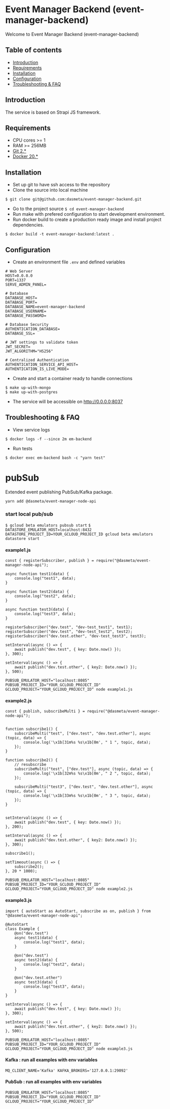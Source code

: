 # Event Manager Backend (event-manager-backend)
Welcome to Event Manager Backend (event-manager-backend)

## Table of contents
 * [Introduction](#introduction)
 * [Requirements](#requirements)
 * [Installation](#installation)
 * [Configuration](#configuration)
 * [Troubleshooting & FAQ](#troubleshooting-faq)

## Introduction
The service is based on Strapi JS framework.

## Requirements
- CPU cores >= 1
- RAM >= 256MB
- [Git 2.*](https://git-scm.com/book/en/v2/Getting-Started-Installing-Git)
- [Docker 20.*](https://docs.docker.com/engine/install/)
  
## Installation
- Set up git to have ssh access to the repository
- Clone the source into local machine
```shell
$ git clone git@github.com:dasmeta/event-manager-backend.git
```
- Go to the project source `$ cd event-manager-backend`
- Run make with prefered configuration to start development environment.
- Run docker build to create a production ready image and install project dependencies.
```shell
$ docker build -t event-manager-backend:latest .
```

## Configuration
- Create an environment file `.env` and defined variables
```text
# Web Server
HOST=0.0.0.0
PORT=1337
SERVE_ADMIN_PANEL=

# Database
DATABASE_HOST=
DATABASE_PORT=
DATABASE_NAME=event-manager-backend
DATABASE_USERNAME=
DATABASE_PASSWORD=

# Database Security
AUTHENTICATION_DATABASE=
DATABASE_SSL=

# JWT settings to validate token
JWT_SECRET=
JWT_ALGORITHM="HS256"

# Centralized Authentication
AUTHENTICATION_SERVICE_API_HOST=
AUTHENTICATION_IS_LIVE_MODE=

```
- Create and start a container ready to handle connections
```shell
$ make up-with-mongo 
$ make up-with-postgres
```
- The service will be accessible on http://0.0.0.0:8037

## Troubleshooting & FAQ
- View service logs
```shell
$ docker logs -f --since 2m em-backend
```
- Run tests
```shell
$ docker exec em-backend bash -c "yarn test"
```

# pubSub

Extended event publishing PubSub/Kafka package.

`yarn add @dasmeta/event-manager-node-api`

### start local pub/sub

`$ gcloud beta emulators pubsub start`
`$ DATASTORE_EMULATOR_HOST=localhost:8432 DATASTORE_PROJECT_ID=YOUR_GCLOUD_PROJECT_ID gcloud beta emulators datastore start`



#### example1.js
```
const { registerSubscriber, publish } = require("@dasmeta/event-manager-node-api");

async function test1(data) {
    console.log("test1", data);
}

async function test2(data) {
    console.log("test2", data);
}

async function test3(data) {
    console.log("test3", data);
}

registerSubscriber("dev.test", "dev-test_test1", test1);
registerSubscriber("dev.test", "dev-test_test2", test2);
registerSubscriber("dev.test.other", "dev-test_test3", test3);

setInterval(async () => {
    await publish("dev.test", { key: Date.now() });
}, 300);

setInterval(async () => {
    await publish("dev.test.other", { key2: Date.now() });
}, 500);

```

`PUBSUB_EMULATOR_HOST="localhost:8085" PUBSUB_PROJECT_ID="YOUR_GCLOUD_PROJECT_ID" GCLOUD_PROJECT="YOUR_GCLOUD_PROJECT_ID" node example1.js`

#### example2.js
```
const { publish, subscribeMulti } = require("@dasmeta/event-manager-node-api");


function subscribe1() {
    subscribeMulti("test", ["dev.test", "dev.test.other"], async (topic, data) => {
        console.log('\x1b[31m%s %s\x1b[0m', " 1 ", topic, data);
    });
}

function subscribe2() {
    // resubscribe
    subscribeMulti("test", ["dev.test"], async (topic, data) => {
        console.log('\x1b[32m%s %s\x1b[0m', " 2 ", topic, data);
    });

    subscribeMulti("test3", ["dev.test", "dev.test.other"], async (topic, data) => {
        console.log('\x1b[33m%s %s\x1b[0m', " 3 ", topic, data);
    });
}


setInterval(async () => {
    await publish("dev.test", { key: Date.now() });
}, 200);

setInterval(async () => {
    await publish("dev.test.other", { key2: Date.now() });
}, 300);

subscribe1();

setTimeout(async () => {
    subscribe2();
}, 20 * 1000);

```

`PUBSUB_EMULATOR_HOST="localhost:8085" PUBSUB_PROJECT_ID="YOUR_GCLOUD_PROJECT_ID" GCLOUD_PROJECT="YOUR_GCLOUD_PROJECT_ID" node example2.js`

#### example3.js
```
import { autoStart as AutoStart, subscribe as on, publish } from "@dasmeta/event-manager-node-api";

@AutoStart
class Example {
    @on("dev.test")
    async test1(data) {
        console.log("test1", data);
    }

    @on("dev.test")
    async test2(data) {
        console.log("test2", data);
    }

    @on("dev.test.other")
    async test3(data) {
        console.log("test3", data);
    }
}

setInterval(async () => {
    await publish("dev.test", { key: Date.now() });
}, 300);

setInterval(async () => {
    await publish("dev.test.other", { key2: Date.now() });
}, 500);

```

`PUBSUB_EMULATOR_HOST="localhost:8085" PUBSUB_PROJECT_ID="YOUR_GCLOUD_PROJECT_ID" GCLOUD_PROJECT="YOUR_GCLOUD_PROJECT_ID" node example3.js`

#### Kafka : run all examples with env variables
`MQ_CLIENT_NAME='Kafka' KAFKA_BROKERS='127.0.0.1:29092'`

#### PubSub : run all examples with env variables
`PUBSUB_EMULATOR_HOST="localhost:8085" PUBSUB_PROJECT_ID="YOUR_GCLOUD_PROJECT_ID" GCLOUD_PROJECT="YOUR_GCLOUD_PROJECT_ID"`
